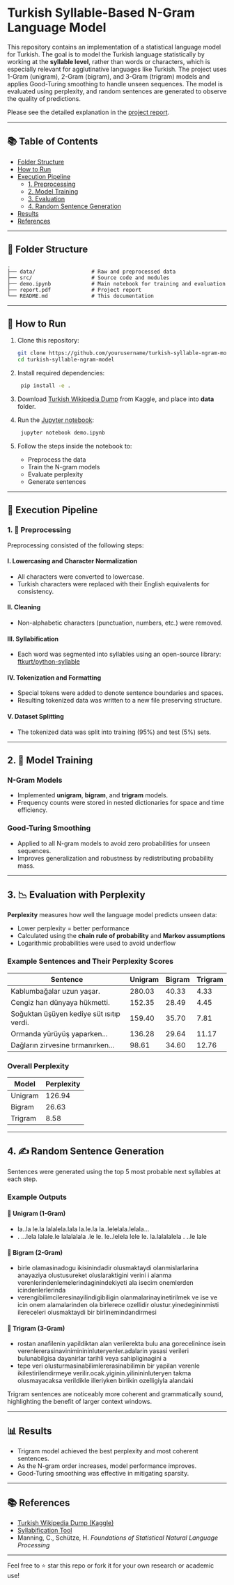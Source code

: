 # Turkish Syllable-Based N-Gram Language Model

This repository contains an implementation of a statistical language model for Turkish. The goal is to model the Turkish language statistically by working at the **syllable level**, rather than words or characters, which is especially relevant for agglutinative languages like Turkish. The project uses 1-Gram (unigram), 2-Gram (bigram), and 3-Gram (trigram) models and applies Good-Turing smoothing to handle unseen sequences. The model is evaluated using perplexity, and random sentences are generated to observe the quality of predictions. 

Please see the detailed explanation in the [project report](report.pdf).

---

## 📚 Table of Contents

- [Folder Structure](#folder-structure)
- [How to Run](#how-to-run)
- [Execution Pipeline](#execution-pipeline)
  - [1. Preprocessing](#1-preprocessing)
  - [2. Model Training](#2-model-training)
  - [3. Evaluation](#3-evaluation)
  - [4. Random Sentence Generation](#4-random-sentence-generation)
- [Results](#results)
- [References](#references)

---

## 📁 Folder Structure

    .
    ├── data/                  # Raw and preprocessed data
    ├── src/                   # Source code and modules
    ├── demo.ipynb             # Main notebook for training and evaluation
    ├── report.pdf             # Project report
    └── README.md              # This documentation


---

## 🚀 How to Run

1. Clone this repository:
   ```bash
   git clone https://github.com/yourusername/turkish-syllable-ngram-model.git
   cd turkish-syllable-ngram-model
   ```
2. Install required dependencies:
   ```bash
    pip install -e .
   ```

3. Download [Turkish Wikipedia Dump](https://www.kaggle.com/datasets/mustfkeskin/turkish-wikipedia-dump) from Kaggle, and place into **data** folder.

3. Run the [Jupyter notebook](demo.ipynb):
   ```bash
    jupyter notebook demo.ipynb
   ```

4. Follow the steps inside the notebook to:
    - Preprocess the data
    - Train the N-gram models
    - Evaluate perplexity
    - Generate sentences

---

## 🔄 Execution Pipeline

### 1. 🔧 Preprocessing

Preprocessing consisted of the following steps:

#### I. Lowercasing and Character Normalization
- All characters were converted to lowercase.
- Turkish characters were replaced with their English equivalents for consistency.

#### II. Cleaning
- Non-alphabetic characters (punctuation, numbers, etc.) were removed.

#### III. Syllabification
- Each word was segmented into syllables using an open-source library:
  [ftkurt/python-syllable](https://github.com/ftkurt/python-syllable)

#### IV. Tokenization and Formatting
- Special tokens were added to denote sentence boundaries and spaces.
- Resulting tokenized data was written to a new file preserving structure.

#### V. Dataset Splitting
- The tokenized data was split into training (95%) and test (5%) sets.

---

## 2. 🧠 Model Training

### N-Gram Models
- Implemented **unigram**, **bigram**, and **trigram** models.
- Frequency counts were stored in nested dictionaries for space and time efficiency.

### Good-Turing Smoothing
- Applied to all N-gram models to avoid zero probabilities for unseen sequences.
- Improves generalization and robustness by redistributing probability mass.

---

## 3. 📉 Evaluation with Perplexity

**Perplexity** measures how well the language model predicts unseen data:
- Lower perplexity = better performance
- Calculated using the **chain rule of probability** and **Markov assumptions**
- Logarithmic probabilities were used to avoid underflow

### Example Sentences and Their Perplexity Scores

| Sentence | Unigram | Bigram | Trigram |
|----------|---------|--------|---------|
| Kablumbağalar uzun yaşar. | 280.03 | 40.33 | 4.33 |
| Cengiz han dünyaya hükmetti. | 152.35 | 28.49 | 4.45 |
| Soğuktan üşüyen kediye süt ısıtıp verdi. | 159.40 | 35.70 | 7.81 |
| Ormanda yürüyüş yaparken... | 136.28 | 29.64 | 11.17 |
| Dağların zirvesine tırmanırken... | 98.61 | 34.60 | 12.76 |

### Overall Perplexity

| Model   | Perplexity |
|---------|------------|
| Unigram | 126.94     |
| Bigram  | 26.63      |
| Trigram | 8.58       |


---

## 4. ✍️ Random Sentence Generation

Sentences were generated using the top 5 most probable next syllables at each step.

### Example Outputs

#### 🔹 Unigram (1-Gram)

- la..la le.la lalalela.lala la.le.la la..lelelala.lelala...
- . ...lela lalale.le lalalalala .le le. le..lelela lele le. la.lalalalela . ..le lale

#### 🔹 Bigram (2-Gram)

- birle olamasinadogu ikisinindadir olusmaktaydi olanmislarlarina anayaziya olustusureket oluslaraktigini verini i alanma verenlerindenlemelerindaginindekiyeti ala isecim onemlerden icindenlerlerinda
- verengibilimcileresinayilindigibiligin olanmalarinayinetirilmek ve ise ve icin onem alamalarinden ola birlerece ozellidir olustur.yinedegininmisti ilereceleri olusmaktaydi bir birlinemindandirmesi

#### 🔹 Trigram (3-Gram)

- rostan anafilenin yapildiktan alan verilerekta bulu ana gorecelinince isein verenlererasinaviniminininluteryenler.adalarin yasasi verileri bulunabilgisa dayanirlar tarihli veya sahipliginagini a
- tepe veri olusturmasinabilimlererasinabilimin bir yapilan verenle ikilestirilendirmeye verilir.ocak.yiginin.yilinininluteryen takma olusmayacaksa verildikle illeriyken birlikin ozelligiyla alandaki

Trigram sentences are noticeably more coherent and grammatically sound, highlighting the benefit of larger context windows.

---

## 📊 Results

- Trigram model achieved the best perplexity and most coherent sentences.
- As the N-gram order increases, model performance improves.
- Good-Turing smoothing was effective in mitigating sparsity.

---

## 📚 References

- [Turkish Wikipedia Dump (Kaggle)](https://www.kaggle.com/datasets/mustfkeskin/turkish-wikipedia-dump)
- [Syllabification Tool](https://github.com/ftkurt/python-syllable)
- Manning, C., Schütze, H. *Foundations of Statistical Natural Language Processing*

--- 

Feel free to ⭐ star this repo or fork it for your own research or academic use!